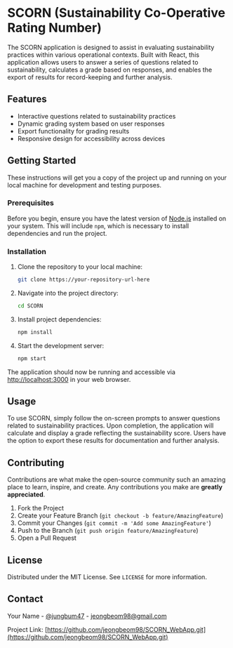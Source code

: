 # SCORN (Sustainability Co-Operative Rating Number)

The SCORN application is designed to assist in evaluating sustainability practices within various operational contexts. Built with React, this application allows users to answer a series of questions related to sustainability, calculates a grade based on responses, and enables the export of results for record-keeping and further analysis.

## Features

- Interactive questions related to sustainability practices
- Dynamic grading system based on user responses
- Export functionality for grading results
- Responsive design for accessibility across devices

## Getting Started

These instructions will get you a copy of the project up and running on your local machine for development and testing purposes.

### Prerequisites

Before you begin, ensure you have the latest version of [Node.js](https://nodejs.org/) installed on your system. This will include `npm`, which is necessary to install dependencies and run the project.

### Installation

1. Clone the repository to your local machine:
   ```sh
   git clone https://your-repository-url-here
   ```

2. Navigate into the project directory:
   ```sh
   cd SCORN
   ```

3. Install project dependencies:
   ```sh
   npm install
   ```

4. Start the development server:
   ```sh
   npm start
   ```

The application should now be running and accessible via [http://localhost:3000](http://localhost:3000) in your web browser.

## Usage

To use SCORN, simply follow the on-screen prompts to answer questions related to sustainability practices. Upon completion, the application will calculate and display a grade reflecting the sustainability score. Users have the option to export these results for documentation and further analysis.

## Contributing

Contributions are what make the open-source community such an amazing place to learn, inspire, and create. Any contributions you make are **greatly appreciated**.

1. Fork the Project
2. Create your Feature Branch (`git checkout -b feature/AmazingFeature`)
3. Commit your Changes (`git commit -m 'Add some AmazingFeature'`)
4. Push to the Branch (`git push origin feature/AmazingFeature`)
5. Open a Pull Request

## License

Distributed under the MIT License. See `LICENSE` for more information.

## Contact

Your Name - [@jungbum47](https://www.instagram.com/jungbum47/) - jeongbeom98@gmail.com

Project Link: [https://github.com/jeongbeom98/SCORN_WebApp.git](https://github.com/jeongbeom98/SCORN_WebApp.git)